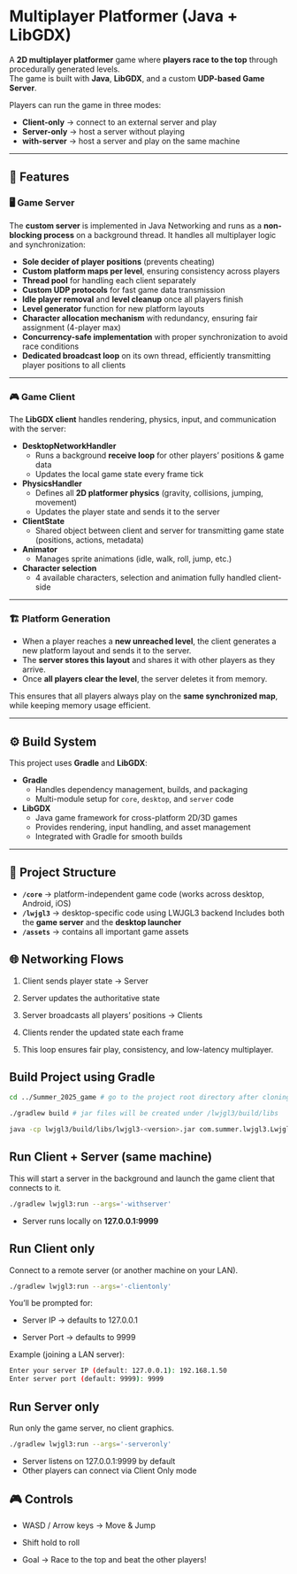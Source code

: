 # Multiplayer Platformer (Java + LibGDX)

A **2D multiplayer platformer** game where **players race to the top** through procedurally generated levels.  
The game is built with **Java**, **LibGDX**, and a custom **UDP-based Game Server**.  

Players can run the game in three modes:
- **Client-only** → connect to an external server and play  
- **Server-only** → host a server without playing  
- **with-server** → host a server and play on the same machine  

---

## 🚀 Features

### 🖥️ Game Server
The **custom server** is implemented in Java Networking and runs as a **non-blocking process** on a background thread. It handles all multiplayer logic and synchronization:
- **Sole decider of player positions** (prevents cheating)  
- **Custom platform maps per level**, ensuring consistency across players  
- **Thread pool** for handling each client separately  
- **Custom UDP protocols** for fast game data transmission  
- **Idle player removal** and **level cleanup** once all players finish  
- **Level generator** function for new platform layouts  
- **Character allocation mechanism** with redundancy, ensuring fair assignment (4-player max)  
- **Concurrency-safe implementation** with proper synchronization to avoid race conditions  
- **Dedicated broadcast loop** on its own thread, efficiently transmitting player positions to all clients  

---

### 🎮 Game Client
The **LibGDX client** handles rendering, physics, input, and communication with the server:
- **DesktopNetworkHandler**  
  - Runs a background **receive loop** for other players’ positions & game data  
  - Updates the local game state every frame tick  
- **PhysicsHandler**  
  - Defines all **2D platformer physics** (gravity, collisions, jumping, movement)  
  - Updates the player state and sends it to the server  
- **ClientState**  
  - Shared object between client and server for transmitting game state (positions, actions, metadata)  
- **Animator**  
  - Manages sprite animations (idle, walk, roll, jump, etc.)  
- **Character selection**  
  - 4 available characters, selection and animation fully handled client-side  

---

### 🏗️ Platform Generation
- When a player reaches a **new unreached level**, the client generates a new platform layout and sends it to the server.  
- The **server stores this layout** and shares it with other players as they arrive.  
- Once **all players clear the level**, the server deletes it from memory.  

This ensures that all players always play on the **same synchronized map**, while keeping memory usage efficient.  

---

## ⚙️ Build System
This project uses **Gradle** and **LibGDX**:
- **Gradle**  
  - Handles dependency management, builds, and packaging  
  - Multi-module setup for `core`, `desktop`, and `server` code  
- **LibGDX**  
  - Java game framework for cross-platform 2D/3D games  
  - Provides rendering, input handling, and asset management  
  - Integrated with Gradle for smooth builds  

---

## 📂 Project Structure

- **`/core`** → platform-independent game code (works across desktop, Android, iOS)  
- **`/lwjgl3`** → desktop-specific code using LWJGL3 backend Includes both the **game server** and the **desktop launcher**  
- **`/assets`** → contains all important game assets

## 🌐 Networking Flows

1. Client sends player state → Server

2. Server updates the authoritative state

3. Server broadcasts all players’ positions → Clients

4. Clients render the updated state each frame

5. This loop ensures fair play, consistency, and low-latency multiplayer.

## Build Project using Gradle 

```bash
cd ../Summer_2025_game # go to the project root directory after cloning the repo

./gradlew build # jar files will be created under /lwjgl3/build/libs

java -cp lwjgl3/build/libs/lwjgl3-<version>.jar com.summer.lwjgl3.Lwjgl3Launcher -withserver
```

## Run Client + Server (same machine)
This will start a server in the background and launch the game client that connects to it.  
```bash
./gradlew lwjgl3:run --args='-withserver'
```
- Server runs locally on **127.0.0.1:9999**

## Run Client only

Connect to a remote server (or another machine on your LAN).

```bash
./gradlew lwjgl3:run --args='-clientonly'
```

You’ll be prompted for:

- Server IP → defaults to 127.0.0.1

- Server Port → defaults to 9999

Example (joining a LAN server):

```bash
Enter your server IP (default: 127.0.0.1): 192.168.1.50
Enter server port (default: 9999): 9999
```

## Run Server only

Run only the game server, no client graphics.

```bash
./gradlew lwjgl3:run --args='-serveronly'
```
- Server listens on 127.0.0.1:9999 by default
- Other players can connect via Client Only mode

## 🎮 Controls

- WASD / Arrow keys → Move & Jump
- Shift hold to roll

- Goal → Race to the top and beat the other players!


